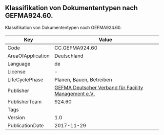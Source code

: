 ## Klassifikation von Dokumententypen nach GEFMA924.60.
Klassifikation von Dokumententypen nach GEFMA924.60.

Key | Value |
--|--|
Code | CC.GEFMA924.60 |  
AreaOfApplication | Deutschland |  
Language | de |  
License | - |  
LifeCyclePhase | Planen, Bauen, Betreiben |  
Publisher | [GEFMA Deutscher Verband für Facility Management e.V.](https://www.cafm-connect.org) |  
PublisherTeam | 924.60 |  
Tags |  |  
Version | 1.0 |  
PublicationDate | 2017-11-29 |  
